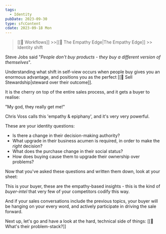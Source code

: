 ```yaml
---
tags:
  - Identity
pubDate: 2023-09-30
type: sfcContent
cdate: 2023-09-18 Mon
---
```


> [[🔁 Workflows]] >>[[🤗 The Empathy Edge|The Empathy Edge]] >> Identity shift

Steve Jobs said "*People don't buy products - they buy a different version of themselves*".

Understanding what shift in self-view occurs when people buy gives you an enormous advantage, and positions you as the perfect [[📄 Sell Stewardship|steward over their outcome]].

It is the cherry on top of the entire sales process, and it gets a buyer to realise:

"My god, they really get me!"

Chris Voss calls this 'empathy & epiphany', and it's very very powerful.

These are your identity questions:

- Is there a change in their decision-making authority?
- What upgrade in their business acumen is required, in order to make the *right* decision?
- What does the purchase change in their social status?
- How does buying cause them to upgrade their ownership over problems?

Now that you've asked these questions and written them down, look at your sheet:

This is your buyer, these are the empathy-based insights - this is the kind of *buyer-intel* that very few of your competitors codify this way.

And if your sales conversations include the previous topics, your buyer will be hanging on your every word, and actively participate in driving the sale forward.

Next up, let's go and have a look at the hard, technical side of things: [[📄 What's their problem-stack?]]